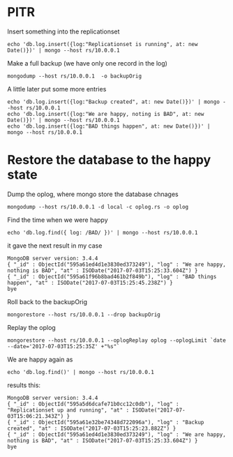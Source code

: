 # PITR

Insert something into the replicationset

    echo 'db.log.insert({log:"Replicationset is running", at: new Date()})' | mongo --host rs/10.0.0.1

Make a full backup (we have only one record in the log)

    mongodump --host rs/10.0.0.1  -o backupOrig

A little later put some more entries

    echo 'db.log.insert({log:"Backup created", at: new Date()})' | mongo --host rs/10.0.0.1
    echo 'db.log.insert({log:"We are happy, noting is BAD", at: new Date()})' | mongo --host rs/10.0.0.1
    echo 'db.log.insert({log:"BAD things happen", at: new Date()})' | mongo --host rs/10.0.0.1

# Restore the database to the happy state

Dump the oplog, where mongo store the database chnages

    mongodump --host rs/10.0.0.1 -d local -c oplog.rs -o oplog
    
Find the time when we were happy

    echo 'db.log.find({ log: /BAD/ })' | mongo --host rs/10.0.0.1

it gave the next result in my case

    MongoDB server version: 3.4.4
    { "_id" : ObjectId("595a61ed4d1e3830ed373249"), "log" : "We are happy, nothing is BAD", "at" : ISODate("2017-07-03T15:25:33.604Z") }
    { "_id" : ObjectId("595a61f96b8bad461b2f849b"), "log" : "BAD things happen", "at" : ISODate("2017-07-03T15:25:45.238Z") }
    bye

Roll back to the backupOrig

    mongorestore --host rs/10.0.0.1 --drop backupOrig

Replay the oplog

    mongorestore --host rs/10.0.0.1 --oplogReplay oplog --oplogLimit `date --date='2017-07-03T15:25:35Z' +"%s"`

We are happy again as

    echo 'db.log.find()' | mongo --host rs/10.0.0.1
    
results this:

    MongoDB server version: 3.4.4
    { "_id" : ObjectId("595a5d6dcafe71b0cc12c0db"), "log" : "Replicationset up and running", "at" : ISODate("2017-07-03T15:06:21.343Z") }
    { "_id" : ObjectId("595a61e32be74348d722096a"), "log" : "Backup created", "at" : ISODate("2017-07-03T15:25:23.882Z") }
    { "_id" : ObjectId("595a61ed4d1e3830ed373249"), "log" : "We are happy, nothing is BAD", "at" : ISODate("2017-07-03T15:25:33.604Z") }
    bye

    
    


    

